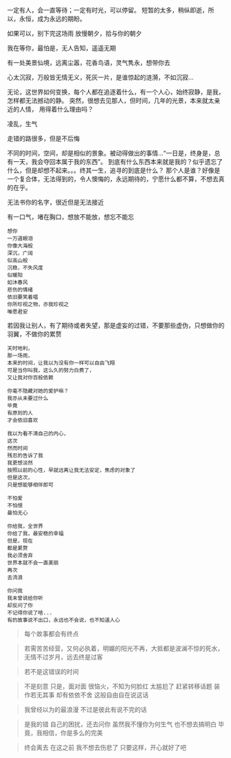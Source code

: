 一定有人，会一直等待；一定有时光，可以停留。
  短暂的太多，稍纵即逝，所以，永恒，成为永远的期盼。

如果可以，别下完这场雨
放慢朝夕，拾与你的朝夕

我在等你，最怕是，无人告知，遥遥无期

有一处美景仙境，远离尘嚣，花香鸟语，灵气隽永，想带你去

心太沉寂，万般皆无情无义，死灰一片，是谁惊起的涟漪，不如沉寂...

无论，这世界如何变换，每个人都在追逐着什么，有一个人心，始终寂静，是我，怎样都无法撼动的静。
突然，很想去见那人，但时间，几年的光景，本来就太亲近的人情，
用得着什么理由吗？

凌乱，生气

走错的路很多，但是不后悔

不同的时间，空间，却是相似的景象。被动得做出的事情...“一日是，终身是，总有一天，我会夺回本属于我的东西”。
到底有什么东西本来就是我的？似乎遗忘了什么，但是却想不起来。。。终其一生，追寻的到底是什么？
那个人是谁？好像是一个复合体，无法得到的，令人懊悔的，永远期待的，宁愿什么都不算，不想去真的在乎。

无法书你的名字，很近但是无法接近

有一口气，堵在胸口，想放不能放，想忘不能忘

```
想你
一万道眼泪
你像大海般
深沉，广阔
似高山般
沉稳，不失风度
似暖阳
如沐春风
悲伤的情绪
依旧要笑着唱
你所珍视之物，亦我珍视之
唯愿君安
```

若因我让别人，有了期待或者失望，那是虚妄的过错，不要那些虚伪，只想做你的羽翼，不做你的累赘

```
天时地利，
那一场雨，
本来的时间，让我以为没有你一样可以自由飞翔
可是当你叫我，这么久的努力白费了，
又让我对你百般依赖
```

```
你毫不隐藏对她的爱护嘛？
我亦从未要过什么
毕竟
有原则的人
才会依旧喜欢
```

```
我以为看不清自己的内心，
这次
然而时间
残忍的告诉了我
我更想淡然
按照以前的心性，早就远离让我无法安定，焦虑的对象了
但是这次，
只是想能够相伴即可
```

```
不怕爱
不怕恨
最怕无心
```

```
你给我，全世界
你给了我，最安稳的幸福
但是，现在
都是累赘
我必须舍弃
世界本就不会一直美丽
再次
去流浪
```

```
你问我
我未曾说给你听
却反问了你
不记得你说了啥...
有的故事说不出口，永远也不会说，也不知道人心
```

> 每个故事都会有终点

> 若需苦苦经营，又何必执着，明媚的阳光不再，大抵都是波澜不惊的死水，无情不过岁月，远去终是过客

> 若不是这错误的时间

> 不是刻意
> 只是，面对面
> 很恼火，不知为何脸红
> 太尴尬了
> 赶紧转移话题
> 装作若无其事
> 却有依依不舍
> 这般自由自在说这话

> 我曾经以为的最浪漫
> 不过是彼此有说不完的话

> 是我的错
> 自己的困扰，还去问你
> 虽然我不懂你为何生气
> 也不想去搞明白
> 毕竟，我相信，你是多么的完美

> 终会离去
> 在这之前
> 我不想去伤悲了
> 只要这样，开心就好了吧

